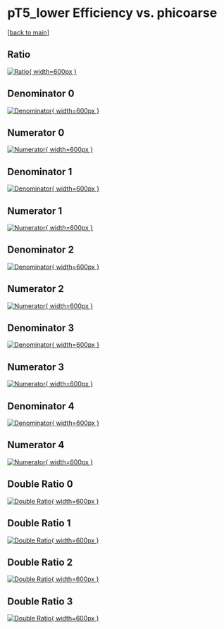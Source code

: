 # pT5_lower Efficiency vs. phicoarse

[[back to main](./)]



## Ratio

[![Ratio](../mtv/var/pT5_lower_vtr_211_0_eff_phicoarse.png){ width=600px }](../mtv/var/pT5_lower_vtr_211_0_eff_phicoarse.pdf)

## Denominator 0

[![Denominator](../mtv/den/pT5_lower_vtr_211_0_eff_phicoarse_den0.png){ width=600px }](../mtv/den/pT5_lower_vtr_211_0_eff_phicoarse_den0.pdf)

## Numerator 0

[![Numerator](../mtv/num/pT5_lower_vtr_211_0_eff_phicoarse_num0.png){ width=600px }](../mtv/num/pT5_lower_vtr_211_0_eff_phicoarse_num0.pdf)

## Denominator 1

[![Denominator](../mtv/den/pT5_lower_vtr_211_0_eff_phicoarse_den1.png){ width=600px }](../mtv/den/pT5_lower_vtr_211_0_eff_phicoarse_den1.pdf)

## Numerator 1

[![Numerator](../mtv/num/pT5_lower_vtr_211_0_eff_phicoarse_num1.png){ width=600px }](../mtv/num/pT5_lower_vtr_211_0_eff_phicoarse_num1.pdf)

## Denominator 2

[![Denominator](../mtv/den/pT5_lower_vtr_211_0_eff_phicoarse_den2.png){ width=600px }](../mtv/den/pT5_lower_vtr_211_0_eff_phicoarse_den2.pdf)

## Numerator 2

[![Numerator](../mtv/num/pT5_lower_vtr_211_0_eff_phicoarse_num2.png){ width=600px }](../mtv/num/pT5_lower_vtr_211_0_eff_phicoarse_num2.pdf)

## Denominator 3

[![Denominator](../mtv/den/pT5_lower_vtr_211_0_eff_phicoarse_den3.png){ width=600px }](../mtv/den/pT5_lower_vtr_211_0_eff_phicoarse_den3.pdf)

## Numerator 3

[![Numerator](../mtv/num/pT5_lower_vtr_211_0_eff_phicoarse_num3.png){ width=600px }](../mtv/num/pT5_lower_vtr_211_0_eff_phicoarse_num3.pdf)

## Denominator 4

[![Denominator](../mtv/den/pT5_lower_vtr_211_0_eff_phicoarse_den4.png){ width=600px }](../mtv/den/pT5_lower_vtr_211_0_eff_phicoarse_den4.pdf)

## Numerator 4

[![Numerator](../mtv/num/pT5_lower_vtr_211_0_eff_phicoarse_num4.png){ width=600px }](../mtv/num/pT5_lower_vtr_211_0_eff_phicoarse_num4.pdf)

## Double Ratio 0

[![Double Ratio](../mtv/ratio/pT5_lower_vtr_211_0_eff_phicoarse_ratio0.png){ width=600px }](../mtv/ratio/pT5_lower_vtr_211_0_eff_phicoarse_ratio0.pdf)

## Double Ratio 1

[![Double Ratio](../mtv/ratio/pT5_lower_vtr_211_0_eff_phicoarse_ratio1.png){ width=600px }](../mtv/ratio/pT5_lower_vtr_211_0_eff_phicoarse_ratio1.pdf)

## Double Ratio 2

[![Double Ratio](../mtv/ratio/pT5_lower_vtr_211_0_eff_phicoarse_ratio2.png){ width=600px }](../mtv/ratio/pT5_lower_vtr_211_0_eff_phicoarse_ratio2.pdf)

## Double Ratio 3

[![Double Ratio](../mtv/ratio/pT5_lower_vtr_211_0_eff_phicoarse_ratio3.png){ width=600px }](../mtv/ratio/pT5_lower_vtr_211_0_eff_phicoarse_ratio3.pdf)

